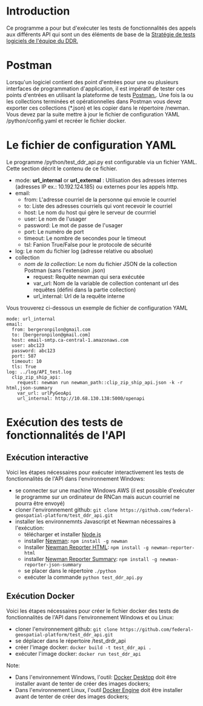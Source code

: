 


# Introduction

Ce programme a pour but d'exécuter les tests de fonctionnalités des appels aux différents API qui sont un des éléments de base de la 
[Stratégie de tests logiciels de l'équipe du DDR.](https://github.com/federal-geospatial-platform/project_management/tree/main/testing_strategy)

# Postman

Lorsqu'un logiciel contient des point d'entrées pour une ou plusieurs interfaces de programmation d'application, 
il est impératif de tester ces points d'entrées en utilisant la plateforme de tests 
[Postman.](https://www.postman.com/).  Une fois la ou les collections terminées et opérationnelles dans Postman vous devez exporter 
ces collections (*.json) et les copier dans le répertoire /newman. Vous devez par la suite mettre à jour
le fichier de configuration YAML /python/config.yaml et recréer le fichier docker.

# Le fichier de configuration YAML

Le programme /python/test_ddr_api.py est configurable via un fichier YAML. Cette section décrit le contenu de ce fichier.

 - mode: **url_internal** or **url_external** : Utilisation des adresses internes (adresses IP ex.: 10.192.124.185) ou externes pour les appels http.
 - email:
    - from: L'adresse courriel de la personne qui envoie le courriel
    - to: Liste des adresses courriels qui vont recevoir le courriel
    - host: Le nom du host qui gère le serveur de courrriel
    - user: Le nom de l'usager
    - password: Le mot de passe de l'usager
    - port: Le numéro de port
    - timeout: Le nombre de secondes pour le timeout
    - tsl: Fanion True/False pour le protocole de sécurité
  - log: Le nom du fichier log (adresse relative ou absolue)
  - collection
      - *nom de la collection*: Le nom du fichier JSON de la collection Postman (sans l'extension .json)
        - request: Requête newman qui sera exécutée
        - var_url: Nom de la variable de collection contenant url des requêtes (défini dans la partie collection)
        - url_internal: Url de la requête interne
    
Vous trouverez ci-dessous un exemple de fichier de configuration YAML

```
mode: url_internal 
email: 
  from: bergeronpilon@gmail.com 
  to: [bergeronpilon@gmail.com] 
  host: email-smtp.ca-central-1.amazonaws.com 
  user: abc123 
  password: abc123
  port: 587
  timeout: 10
  tls: True
log: ../log/API_test.log
  clip_zip_ship_api:
    request: newman run newman_path::clip_zip_ship_api.json -k -r html,json-summary
    var_url: urlPyGeoApi
    url_internal: http://10.68.130.138:5000/openapi
```

# Exécution des tests de fonctionnalités de l'API

## Exécution interactive

Voici les étapes nécessaires pour exécuter interactivement les tests de fonctionnalités de l'API dans l'environnement Windows:

 - se connecter sur une machine Windows AWS (il est possible d'exécuter le programme sur un ordinateur
de RNCan mais aucun courriel ne pourra être envoyé)
 - cloner l'environnement github: `git clone https://github.com/federal-geospatial-platform/test_ddr_api.git`
 - installer les environnemnts Javascript et Newman nécessaires à l'exécution:
   - télécharger et installer [Node.js](https://nodejs.org/en/download)
   - installer [Newman](https://github.com/postmanlabs/newman): `npm install -g newman`
   - Installer [Newman Reporter HTML](https://www.npmjs.com/package/newman-reporter-html): `npm install -g newman-reporter-html`
   - installer [Newman Reporter Summary](https://www.npmjs.com/package/newman-reporter-json-summary): `npm install -g newman-reporter-json-summary`
   - se placer dans le répertoire `./python`
   - exécuter la commande `python test_ddr_api.py`

## Exécution Docker

Voici les étapes nécessaires pour créer le fichier docker des tests de fonctionnalités de l'API dans l'environnement Windows et ou Linux:

  - cloner l'environnement github: `git clone https://github.com/federal-geospatial-platform/test_ddr_api.git`
  - se déplacer dans le répertoire /test_drdr_api
  - créer l'image docker: `docker build -t test_ddr_api .`
  - exécuter l'image docker: `docker run test_ddr_api`

Note: 
  - Dans l'environnement Windows, l'outil: [Docker Desktop](https://www.docker.com/products/docker-desktop/) doit être installer
avant de tenter de créer des images dockers;
  - Dans l'environnement Linux, l'outil [Docker Engine](https://docs.docker.com/engine/install/ubuntu/) doit être installer 
avant de tenter de créer des images dockers; 






